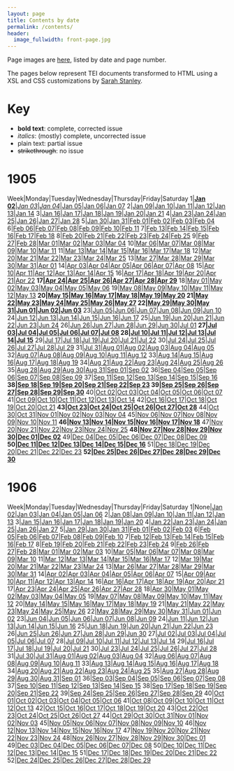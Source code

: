 ```yaml
---
layout: page
title: Contents by date
permalink: /contents/
header:
  image_fullwidth: front-page.jpg
---
```

Page images are [here](https://github.com/dig-eg-gaz/page-images), listed by date and page number.

The pages below represent TEI documents transformed to HTML using a XSL and CSS customizations by [Sarah Stanley](https://github.com/scstanley7).

# Key
- **bold text**: complete, corrected issue
- *italics*: (mostly) complete, uncorrected issue
- plain text: partial issue
- ~~strikethrough~~: no issue

# 1905

Week|Monday|Tuesday|Wednesday|Thursday|Friday|Saturday
1|[**Jan 02**](https://cdn.rawgit.com/dig-eg-gaz/content/master/1905-01-02.xml)|[*Jan 03*](https://cdn.rawgit.com/dig-eg-gaz/content/master/1905-01-03.xml)|[*Jan 04*](https://cdn.rawgit.com/dig-eg-gaz/content/master/1905-01-04.xml)|[Jan 05](https://cdn.rawgit.com/dig-eg-gaz/content/master/1905-01-05.xml)|[Jan 06](https://cdn.rawgit.com/dig-eg-gaz/content/master/1905-01-06.xml)|[Jan 07](https://cdn.rawgit.com/dig-eg-gaz/content/master/1905-01-07.xml)
2|[Jan 09](https://cdn.rawgit.com/dig-eg-gaz/content/master/1905-01-09.xml)|[Jan 10](https://cdn.rawgit.com/dig-eg-gaz/content/master/1905-01-10.xml)|[Jan 11](https://cdn.rawgit.com/dig-eg-gaz/content/master/1905-01-11.xml)|[Jan 12](https://cdn.rawgit.com/dig-eg-gaz/content/master/1905-01-12.xml)|[Jan 13](https://cdn.rawgit.com/dig-eg-gaz/content/master/1905-01-13.xml)|[Jan 14](https://cdn.rawgit.com/dig-eg-gaz/content/master/1905-01-14.xml)
3|[Jan 16](https://cdn.rawgit.com/dig-eg-gaz/content/master/1905-01-16.xml)|[Jan 17](https://cdn.rawgit.com/dig-eg-gaz/content/master/1905-01-17.xml)|[Jan 18](https://cdn.rawgit.com/dig-eg-gaz/content/master/1905-01-18.xml)|[Jan 19](https://cdn.rawgit.com/dig-eg-gaz/content/master/1905-01-19.xml)|[Jan 20](https://cdn.rawgit.com/dig-eg-gaz/content/master/1905-01-20.xml)|[Jan 21](https://cdn.rawgit.com/dig-eg-gaz/content/master/1905-01-21.xml)
4|[Jan 23](https://cdn.rawgit.com/dig-eg-gaz/content/master/1905-01-23.xml)|[Jan 24](https://cdn.rawgit.com/dig-eg-gaz/content/master/1905-01-24.xml)|[Jan 25](https://cdn.rawgit.com/dig-eg-gaz/content/master/1905-01-25.xml)|[Jan 26](https://cdn.rawgit.com/dig-eg-gaz/content/master/1905-01-26.xml)|[Jan 27](https://cdn.rawgit.com/dig-eg-gaz/content/master/1905-01-27.xml)|[Jan 28](https://cdn.rawgit.com/dig-eg-gaz/content/master/1905-01-28.xml)
5|[Jan 30](https://cdn.rawgit.com/dig-eg-gaz/content/master/1905-01-30.xml)|[Jan 31](https://cdn.rawgit.com/dig-eg-gaz/content/master/1905-01-31.xml)|[Feb 01](https://cdn.rawgit.com/dig-eg-gaz/content/master/1905-02-01.xml)|[Feb 02](https://cdn.rawgit.com/dig-eg-gaz/content/master/1905-02-02.xml)|[Feb 03](https://cdn.rawgit.com/dig-eg-gaz/content/master/1905-02-03.xml)|[Feb 04](https://cdn.rawgit.com/dig-eg-gaz/content/master/1905-02-04.xml)
6|[Feb 06](https://cdn.rawgit.com/dig-eg-gaz/content/master/1905-02-06.xml)|[Feb 07](https://cdn.rawgit.com/dig-eg-gaz/content/master/1905-02-07.xml)|[Feb 08](https://cdn.rawgit.com/dig-eg-gaz/content/master/1905-02-08.xml)|[Feb 09](https://cdn.rawgit.com/dig-eg-gaz/content/master/1905-02-09.xml)|[Feb 10](https://cdn.rawgit.com/dig-eg-gaz/content/master/1905-02-10.xml)|[Feb 11](https://cdn.rawgit.com/dig-eg-gaz/content/master/1905-02-11.xml)
7|[Feb 13](https://cdn.rawgit.com/dig-eg-gaz/content/master/1905-02-13.xml)|[Feb 14](https://cdn.rawgit.com/dig-eg-gaz/content/master/1905-02-14.xml)|[Feb 15](https://cdn.rawgit.com/dig-eg-gaz/content/master/1905-02-15.xml)|[Feb 16](https://cdn.rawgit.com/dig-eg-gaz/content/master/1905-02-16.xml)|[Feb 17](https://cdn.rawgit.com/dig-eg-gaz/content/master/1905-02-17.xml)|[Feb 18](https://cdn.rawgit.com/dig-eg-gaz/content/master/1905-02-18.xml)
8|[Feb 20](https://cdn.rawgit.com/dig-eg-gaz/content/master/1905-02-20.xml)|[Feb 21](https://cdn.rawgit.com/dig-eg-gaz/content/master/1905-02-21.xml)|[Feb 22](https://cdn.rawgit.com/dig-eg-gaz/content/master/1905-02-22.xml)|[Feb 23](https://cdn.rawgit.com/dig-eg-gaz/content/master/1905-02-23.xml)|[Feb 24](https://cdn.rawgit.com/dig-eg-gaz/content/master/1905-02-24.xml)|[Feb 25](https://cdn.rawgit.com/dig-eg-gaz/content/master/1905-02-25.xml)
9|[Feb 27](https://cdn.rawgit.com/dig-eg-gaz/content/master/1905-02-27.xml)|[Feb 28](https://cdn.rawgit.com/dig-eg-gaz/content/master/1905-02-28.xml)|[Mar 01](https://cdn.rawgit.com/dig-eg-gaz/content/master/1905-03-01.xml)|[Mar 02](https://cdn.rawgit.com/dig-eg-gaz/content/master/1905-03-02.xml)|[Mar 03](https://cdn.rawgit.com/dig-eg-gaz/content/master/1905-03-03.xml)|[Mar 04](https://cdn.rawgit.com/dig-eg-gaz/content/master/1905-03-04.xml)
10|[Mar 06](https://cdn.rawgit.com/dig-eg-gaz/content/master/1905-03-06.xml)|[Mar 07](https://cdn.rawgit.com/dig-eg-gaz/content/master/1905-03-07.xml)|[Mar 08](https://cdn.rawgit.com/dig-eg-gaz/content/master/1905-03-08.xml)|[Mar 09](https://cdn.rawgit.com/dig-eg-gaz/content/master/1905-03-09.xml)|[Mar 10](https://cdn.rawgit.com/dig-eg-gaz/content/master/1905-03-10.xml)|[Mar 11](https://cdn.rawgit.com/dig-eg-gaz/content/master/1905-03-11.xml)
11|[Mar 13](https://cdn.rawgit.com/dig-eg-gaz/content/master/1905-03-13.xml)|[Mar 14](https://cdn.rawgit.com/dig-eg-gaz/content/master/1905-03-14.xml)|[Mar 15](https://cdn.rawgit.com/dig-eg-gaz/content/master/1905-03-15.xml)|[Mar 16](https://cdn.rawgit.com/dig-eg-gaz/content/master/1905-03-16.xml)|[Mar 17](https://cdn.rawgit.com/dig-eg-gaz/content/master/1905-03-17.xml)|[Mar 18](https://cdn.rawgit.com/dig-eg-gaz/content/master/1905-03-18.xml)
12|[Mar 20](https://cdn.rawgit.com/dig-eg-gaz/content/master/1905-03-20.xml)|[Mar 21](https://cdn.rawgit.com/dig-eg-gaz/content/master/1905-03-21.xml)|[Mar 22](https://cdn.rawgit.com/dig-eg-gaz/content/master/1905-03-22.xml)|[Mar 23](https://cdn.rawgit.com/dig-eg-gaz/content/master/1905-03-23.xml)|[Mar 24](https://cdn.rawgit.com/dig-eg-gaz/content/master/1905-03-24.xml)|[Mar 25](https://cdn.rawgit.com/dig-eg-gaz/content/master/1905-03-25.xml)
13|[Mar 27](https://cdn.rawgit.com/dig-eg-gaz/content/master/1905-03-27.xml)|[Mar 28](https://cdn.rawgit.com/dig-eg-gaz/content/master/1905-03-28.xml)|[Mar 29](https://cdn.rawgit.com/dig-eg-gaz/content/master/1905-03-29.xml)|[Mar 30](https://cdn.rawgit.com/dig-eg-gaz/content/master/1905-03-30.xml)|[Mar 31](https://cdn.rawgit.com/dig-eg-gaz/content/master/1905-03-31.xml)|[Apr 01](https://cdn.rawgit.com/dig-eg-gaz/content/master/1905-04-01.xml)
14|[Apr 03](https://cdn.rawgit.com/dig-eg-gaz/content/master/1905-04-03.xml)|[Apr 04](https://cdn.rawgit.com/dig-eg-gaz/content/master/1905-04-04.xml)|[Apr 05](https://cdn.rawgit.com/dig-eg-gaz/content/master/1905-04-05.xml)|[Apr 06](https://cdn.rawgit.com/dig-eg-gaz/content/master/1905-04-06.xml)|[Apr 07](https://cdn.rawgit.com/dig-eg-gaz/content/master/1905-04-07.xml)|[Apr 08](https://cdn.rawgit.com/dig-eg-gaz/content/master/1905-04-08.xml)
15|[Apr 10](https://cdn.rawgit.com/dig-eg-gaz/content/master/1905-04-10.xml)|[Apr 11](https://cdn.rawgit.com/dig-eg-gaz/content/master/1905-04-11.xml)|[Apr 12](https://cdn.rawgit.com/dig-eg-gaz/content/master/1905-04-12.xml)|[Apr 13](https://cdn.rawgit.com/dig-eg-gaz/content/master/1905-04-13.xml)|[Apr 14](https://cdn.rawgit.com/dig-eg-gaz/content/master/1905-04-14.xml)|[Apr 15](https://cdn.rawgit.com/dig-eg-gaz/content/master/1905-04-15.xml)
16|[Apr 17](https://cdn.rawgit.com/dig-eg-gaz/content/master/1905-04-17.xml)|[Apr 18](https://cdn.rawgit.com/dig-eg-gaz/content/master/1905-04-18.xml)|[Apr 19](https://cdn.rawgit.com/dig-eg-gaz/content/master/1905-04-19.xml)|[Apr 20](https://cdn.rawgit.com/dig-eg-gaz/content/master/1905-04-20.xml)|[Apr 21](https://cdn.rawgit.com/dig-eg-gaz/content/master/1905-04-21.xml)|[Apr 22](https://cdn.rawgit.com/dig-eg-gaz/content/master/1905-04-22.xml)
**17|[Apr 24](https://cdn.rawgit.com/dig-eg-gaz/content/master/1905-04-24.xml)|[Apr 25](https://cdn.rawgit.com/dig-eg-gaz/content/master/1905-04-25.xml)|[Apr 26](https://cdn.rawgit.com/dig-eg-gaz/content/master/1905-04-26.xml)|[Apr 27](https://cdn.rawgit.com/dig-eg-gaz/content/master/1905-04-27.xml)|[Apr 28](https://cdn.rawgit.com/dig-eg-gaz/content/master/1905-04-28.xml)|[Apr 29](https://cdn.rawgit.com/dig-eg-gaz/content/master/1905-04-29.xml)**
18|[May 01](https://cdn.rawgit.com/dig-eg-gaz/content/master/1905-05-01.xml)|[May 02](https://cdn.rawgit.com/dig-eg-gaz/content/master/1905-05-02.xml)|[May 03](https://cdn.rawgit.com/dig-eg-gaz/content/master/1905-05-03.xml)|[May 04](https://cdn.rawgit.com/dig-eg-gaz/content/master/1905-05-04.xml)|[May 05](https://cdn.rawgit.com/dig-eg-gaz/content/master/1905-05-05.xml)|[May 06](https://cdn.rawgit.com/dig-eg-gaz/content/master/1905-05-06.xml)
19|[May 08](https://cdn.rawgit.com/dig-eg-gaz/content/master/1905-05-08.xml)|[May 09](https://cdn.rawgit.com/dig-eg-gaz/content/master/1905-05-09.xml)|[May 10](https://cdn.rawgit.com/dig-eg-gaz/content/master/1905-05-10.xml)|[May 11](https://cdn.rawgit.com/dig-eg-gaz/content/master/1905-05-11.xml)|[May 12](https://cdn.rawgit.com/dig-eg-gaz/content/master/1905-05-12.xml)|[May 13](https://cdn.rawgit.com/dig-eg-gaz/content/master/1905-05-13.xml)
**20|[May 15](https://cdn.rawgit.com/dig-eg-gaz/content/master/1905-05-15.xml)|[May 16](https://cdn.rawgit.com/dig-eg-gaz/content/master/1905-05-16.xml)|[May 17](https://cdn.rawgit.com/dig-eg-gaz/content/master/1905-05-17.xml)|[May 18](https://cdn.rawgit.com/dig-eg-gaz/content/master/1905-05-18.xml)|[May 19](https://cdn.rawgit.com/dig-eg-gaz/content/master/1905-05-19.xml)|[May 20](https://cdn.rawgit.com/dig-eg-gaz/content/master/1905-05-20.xml)
21|[May 22](https://cdn.rawgit.com/dig-eg-gaz/content/master/1905-05-22.xml)|[May 23](https://cdn.rawgit.com/dig-eg-gaz/content/master/1905-05-23.xml)|[May 24](https://cdn.rawgit.com/dig-eg-gaz/content/master/1905-05-24.xml)|[May 25](https://cdn.rawgit.com/dig-eg-gaz/content/master/1905-05-25.xml)|[May 26](https://cdn.rawgit.com/dig-eg-gaz/content/master/1905-05-26.xml)|[May 27](https://cdn.rawgit.com/dig-eg-gaz/content/master/1905-05-27.xml)
22|[May 29](https://cdn.rawgit.com/dig-eg-gaz/content/master/1905-05-29.xml)|[May 30](https://cdn.rawgit.com/dig-eg-gaz/content/master/1905-05-30.xml)|[May 31](https://cdn.rawgit.com/dig-eg-gaz/content/master/1905-05-31.xml)|[Jun 01](https://cdn.rawgit.com/dig-eg-gaz/content/master/1905-06-01.xml)|[Jun 02](https://cdn.rawgit.com/dig-eg-gaz/content/master/1905-06-02.xml)|[Jun 03](https://cdn.rawgit.com/dig-eg-gaz/content/master/1905-06-03.xml)**
23|[Jun 05](https://cdn.rawgit.com/dig-eg-gaz/content/master/1905-06-05.xml)|[Jun 06](https://cdn.rawgit.com/dig-eg-gaz/content/master/1905-06-06.xml)|[Jun 07](https://cdn.rawgit.com/dig-eg-gaz/content/master/1905-06-07.xml)|[Jun 08](https://cdn.rawgit.com/dig-eg-gaz/content/master/1905-06-08.xml)|[Jun 09](https://cdn.rawgit.com/dig-eg-gaz/content/master/1905-06-09.xml)|[Jun 10](https://cdn.rawgit.com/dig-eg-gaz/content/master/1905-06-10.xml)
24|[Jun 12](https://cdn.rawgit.com/dig-eg-gaz/content/master/1905-06-12.xml)|[Jun 13](https://cdn.rawgit.com/dig-eg-gaz/content/master/1905-06-13.xml)|[Jun 14](https://cdn.rawgit.com/dig-eg-gaz/content/master/1905-06-14.xml)|[Jun 15](https://cdn.rawgit.com/dig-eg-gaz/content/master/1905-06-15.xml)|[Jun 16](https://cdn.rawgit.com/dig-eg-gaz/content/master/1905-06-16.xml)|[Jun 17](https://cdn.rawgit.com/dig-eg-gaz/content/master/1905-06-17.xml)
25|[Jun 19](https://cdn.rawgit.com/dig-eg-gaz/content/master/1905-06-19.xml)|[Jun 20](https://cdn.rawgit.com/dig-eg-gaz/content/master/1905-06-20.xml)|[Jun 21](https://cdn.rawgit.com/dig-eg-gaz/content/master/1905-06-21.xml)|[Jun 22](https://cdn.rawgit.com/dig-eg-gaz/content/master/1905-06-22.xml)|[Jun 23](https://cdn.rawgit.com/dig-eg-gaz/content/master/1905-06-23.xml)|[Jun 24](https://cdn.rawgit.com/dig-eg-gaz/content/master/1905-06-24.xml)
26|[Jun 26](https://cdn.rawgit.com/dig-eg-gaz/content/master/1905-06-26.xml)|[Jun 27](https://cdn.rawgit.com/dig-eg-gaz/content/master/1905-06-27.xml)|[Jun 28](https://cdn.rawgit.com/dig-eg-gaz/content/master/1905-06-28.xml)|[Jun 29](https://cdn.rawgit.com/dig-eg-gaz/content/master/1905-06-29.xml)|[Jun 30](https://cdn.rawgit.com/dig-eg-gaz/content/master/1905-06-30.xml)|[Jul 01](https://cdn.rawgit.com/dig-eg-gaz/content/master/1905-07-01.xml)
**27|[Jul 03](https://cdn.rawgit.com/dig-eg-gaz/content/master/1905-07-03.xml)|[Jul 04](https://cdn.rawgit.com/dig-eg-gaz/content/master/1905-07-04.xml)|[Jul 05](https://cdn.rawgit.com/dig-eg-gaz/content/master/1905-07-05.xml)|[Jul 06](https://cdn.rawgit.com/dig-eg-gaz/content/master/1905-07-06.xml)|[Jul 07](https://cdn.rawgit.com/dig-eg-gaz/content/master/1905-07-07.xml)|[Jul 08](https://cdn.rawgit.com/dig-eg-gaz/content/master/1905-07-08.xml)
28|[Jul 10](https://cdn.rawgit.com/dig-eg-gaz/content/master/1905-07-10.xml)|[Jul 11](https://cdn.rawgit.com/dig-eg-gaz/content/master/1905-07-11.xml)|[Jul 12](https://cdn.rawgit.com/dig-eg-gaz/content/master/1905-07-12.xml)|[Jul 13](https://cdn.rawgit.com/dig-eg-gaz/content/master/1905-07-13.xml)|[Jul 14](https://cdn.rawgit.com/dig-eg-gaz/content/master/1905-07-14.xml)|[Jul 15](https://cdn.rawgit.com/dig-eg-gaz/content/master/1905-07-15.xml)**
29|[Jul 17](https://cdn.rawgit.com/dig-eg-gaz/content/master/1905-07-17.xml)|[Jul 18](https://cdn.rawgit.com/dig-eg-gaz/content/master/1905-07-18.xml)|[Jul 19](https://cdn.rawgit.com/dig-eg-gaz/content/master/1905-07-19.xml)|[Jul 20](https://cdn.rawgit.com/dig-eg-gaz/content/master/1905-07-20.xml)|[Jul 21](https://cdn.rawgit.com/dig-eg-gaz/content/master/1905-07-21.xml)|[Jul 22](https://cdn.rawgit.com/dig-eg-gaz/content/master/1905-07-22.xml)
30|[Jul 24](https://cdn.rawgit.com/dig-eg-gaz/content/master/1905-07-24.xml)|[Jul 25](https://cdn.rawgit.com/dig-eg-gaz/content/master/1905-07-25.xml)|[Jul 26](https://cdn.rawgit.com/dig-eg-gaz/content/master/1905-07-26.xml)|[Jul 27](https://cdn.rawgit.com/dig-eg-gaz/content/master/1905-07-27.xml)|[Jul 28](https://cdn.rawgit.com/dig-eg-gaz/content/master/1905-07-28.xml)|[Jul 29](https://cdn.rawgit.com/dig-eg-gaz/content/master/1905-07-29.xml)
31|[Jul 31](https://cdn.rawgit.com/dig-eg-gaz/content/master/1905-07-31.xml)|[Aug 01](https://cdn.rawgit.com/dig-eg-gaz/content/master/1905-08-01.xml)|[Aug 02](https://cdn.rawgit.com/dig-eg-gaz/content/master/1905-08-02.xml)|[Aug 03](https://cdn.rawgit.com/dig-eg-gaz/content/master/1905-08-03.xml)|[Aug 04](https://cdn.rawgit.com/dig-eg-gaz/content/master/1905-08-04.xml)|[Aug 05](https://cdn.rawgit.com/dig-eg-gaz/content/master/1905-08-05.xml)
32|[Aug 07](https://cdn.rawgit.com/dig-eg-gaz/content/master/1905-08-07.xml)|[Aug 08](https://cdn.rawgit.com/dig-eg-gaz/content/master/1905-08-08.xml)|[Aug 09](https://cdn.rawgit.com/dig-eg-gaz/content/master/1905-08-09.xml)|[Aug 10](https://cdn.rawgit.com/dig-eg-gaz/content/master/1905-08-10.xml)|[Aug 11](https://cdn.rawgit.com/dig-eg-gaz/content/master/1905-08-11.xml)|[Aug 12](https://cdn.rawgit.com/dig-eg-gaz/content/master/1905-08-12.xml)
33|[Aug 14](https://cdn.rawgit.com/dig-eg-gaz/content/master/1905-08-14.xml)|[Aug 15](https://cdn.rawgit.com/dig-eg-gaz/content/master/1905-08-15.xml)|[Aug 16](https://cdn.rawgit.com/dig-eg-gaz/content/master/1905-08-16.xml)|[Aug 17](https://cdn.rawgit.com/dig-eg-gaz/content/master/1905-08-17.xml)|[Aug 18](https://cdn.rawgit.com/dig-eg-gaz/content/master/1905-08-18.xml)|[Aug 19](https://cdn.rawgit.com/dig-eg-gaz/content/master/1905-08-19.xml)
34|[Aug 21](https://cdn.rawgit.com/dig-eg-gaz/content/master/1905-08-21.xml)|[Aug 22](https://cdn.rawgit.com/dig-eg-gaz/content/master/1905-08-22.xml)|[Aug 23](https://cdn.rawgit.com/dig-eg-gaz/content/master/1905-08-23.xml)|[Aug 24](https://cdn.rawgit.com/dig-eg-gaz/content/master/1905-08-24.xml)|[Aug 25](https://cdn.rawgit.com/dig-eg-gaz/content/master/1905-08-25.xml)|[Aug 26](https://cdn.rawgit.com/dig-eg-gaz/content/master/1905-08-26.xml)
35|[Aug 28](https://cdn.rawgit.com/dig-eg-gaz/content/master/1905-08-28.xml)|[Aug 29](https://cdn.rawgit.com/dig-eg-gaz/content/master/1905-08-29.xml)|[Aug 30](https://cdn.rawgit.com/dig-eg-gaz/content/master/1905-08-30.xml)|[Aug 31](https://cdn.rawgit.com/dig-eg-gaz/content/master/1905-08-31.xml)|[Sep 01](https://cdn.rawgit.com/dig-eg-gaz/content/master/1905-09-01.xml)|[Sep 02](https://cdn.rawgit.com/dig-eg-gaz/content/master/1905-09-02.xml)
36|[Sep 04](https://cdn.rawgit.com/dig-eg-gaz/content/master/1905-09-04.xml)|[Sep 05](https://cdn.rawgit.com/dig-eg-gaz/content/master/1905-09-05.xml)|[Sep 06](https://cdn.rawgit.com/dig-eg-gaz/content/master/1905-09-06.xml)|[Sep 07](https://cdn.rawgit.com/dig-eg-gaz/content/master/1905-09-07.xml)|[Sep 08](https://cdn.rawgit.com/dig-eg-gaz/content/master/1905-09-08.xml)|[Sep 09](https://cdn.rawgit.com/dig-eg-gaz/content/master/1905-09-09.xml)
37|[Sep 11](https://cdn.rawgit.com/dig-eg-gaz/content/master/1905-09-11.xml)|[Sep 12](https://cdn.rawgit.com/dig-eg-gaz/content/master/1905-09-12.xml)|[Sep 13](https://cdn.rawgit.com/dig-eg-gaz/content/master/1905-09-13.xml)|[Sep 14](https://cdn.rawgit.com/dig-eg-gaz/content/master/1905-09-14.xml)|[Sep 15](https://cdn.rawgit.com/dig-eg-gaz/content/master/1905-09-15.xml)|[Sep 16](https://cdn.rawgit.com/dig-eg-gaz/content/master/1905-09-16.xml)
**38|[Sep 18](https://cdn.rawgit.com/dig-eg-gaz/content/master/1905-09-18.xml)|[Sep 19](https://cdn.rawgit.com/dig-eg-gaz/content/master/1905-09-19.xml)|[Sep 20](https://cdn.rawgit.com/dig-eg-gaz/content/master/1905-09-20.xml)|[Sep 21](https://cdn.rawgit.com/dig-eg-gaz/content/master/1905-09-21.xml)|[Sep 22](https://cdn.rawgit.com/dig-eg-gaz/content/master/1905-09-22.xml)|[Sep 23](https://cdn.rawgit.com/dig-eg-gaz/content/master/1905-09-23.xml)
39|[Sep 25](https://cdn.rawgit.com/dig-eg-gaz/content/master/1905-09-25.xml)|[Sep 26](https://cdn.rawgit.com/dig-eg-gaz/content/master/1905-09-26.xml)|[Sep 27](https://cdn.rawgit.com/dig-eg-gaz/content/master/1905-09-27.xml)|[Sep 28](https://cdn.rawgit.com/dig-eg-gaz/content/master/1905-09-28.xml)|[Sep 29](https://cdn.rawgit.com/dig-eg-gaz/content/master/1905-09-29.xml)|[Sep 30](https://cdn.rawgit.com/dig-eg-gaz/content/master/1905-09-30.xml)**
40|[Oct 02](https://cdn.rawgit.com/dig-eg-gaz/content/master/1905-10-02.xml)|[Oct 03](https://cdn.rawgit.com/dig-eg-gaz/content/master/1905-10-03.xml)|[Oct 04](https://cdn.rawgit.com/dig-eg-gaz/content/master/1905-10-04.xml)|[Oct 05](https://cdn.rawgit.com/dig-eg-gaz/content/master/1905-10-05.xml)|[Oct 06](https://cdn.rawgit.com/dig-eg-gaz/content/master/1905-10-06.xml)|[Oct 07](https://cdn.rawgit.com/dig-eg-gaz/content/master/1905-10-07.xml)
41|[Oct 09](https://cdn.rawgit.com/dig-eg-gaz/content/master/1905-10-09.xml)|[Oct 10](https://cdn.rawgit.com/dig-eg-gaz/content/master/1905-10-10.xml)|[Oct 11](https://cdn.rawgit.com/dig-eg-gaz/content/master/1905-10-11.xml)|[Oct 12](https://cdn.rawgit.com/dig-eg-gaz/content/master/1905-10-12.xml)|[Oct 13](https://cdn.rawgit.com/dig-eg-gaz/content/master/1905-10-13.xml)|[Oct 14](https://cdn.rawgit.com/dig-eg-gaz/content/master/1905-10-14.xml)
42|[Oct 16](https://cdn.rawgit.com/dig-eg-gaz/content/master/1905-10-16.xml)|[Oct 17](https://cdn.rawgit.com/dig-eg-gaz/content/master/1905-10-17.xml)|[Oct 18](https://cdn.rawgit.com/dig-eg-gaz/content/master/1905-10-18.xml)|[Oct 19](https://cdn.rawgit.com/dig-eg-gaz/content/master/1905-10-19.xml)|[Oct 20](https://cdn.rawgit.com/dig-eg-gaz/content/master/1905-10-20.xml)|[Oct 21](https://cdn.rawgit.com/dig-eg-gaz/content/master/1905-10-21.xml)
**43|[Oct 23](https://cdn.rawgit.com/dig-eg-gaz/content/master/1905-10-23.xml)|[Oct 24](https://cdn.rawgit.com/dig-eg-gaz/content/master/1905-10-24.xml)|[Oct 25](https://cdn.rawgit.com/dig-eg-gaz/content/master/1905-10-25.xml)|[Oct 26](https://cdn.rawgit.com/dig-eg-gaz/content/master/1905-10-26.xml)|[Oct 27](https://cdn.rawgit.com/dig-eg-gaz/content/master/1905-10-27.xml)|[Oct 28](https://cdn.rawgit.com/dig-eg-gaz/content/master/1905-10-28.xml)**
44|[Oct 30](https://cdn.rawgit.com/dig-eg-gaz/content/master/1905-10-30.xml)|[Oct 31](https://cdn.rawgit.com/dig-eg-gaz/content/master/1905-10-31.xml)|[Nov 01](https://cdn.rawgit.com/dig-eg-gaz/content/master/1905-11-01.xml)|[Nov 02](https://cdn.rawgit.com/dig-eg-gaz/content/master/1905-11-02.xml)|[Nov 03](https://cdn.rawgit.com/dig-eg-gaz/content/master/1905-11-03.xml)|[Nov 04](https://cdn.rawgit.com/dig-eg-gaz/content/master/1905-11-04.xml)
45|[Nov 06](https://cdn.rawgit.com/dig-eg-gaz/content/master/1905-11-06.xml)|[Nov 07](https://cdn.rawgit.com/dig-eg-gaz/content/master/1905-11-07.xml)|[Nov 08](https://cdn.rawgit.com/dig-eg-gaz/content/master/1905-11-08.xml)|[Nov 09](https://cdn.rawgit.com/dig-eg-gaz/content/master/1905-11-09.xml)|[Nov 10](https://cdn.rawgit.com/dig-eg-gaz/content/master/1905-11-10.xml)|[Nov 11](https://cdn.rawgit.com/dig-eg-gaz/content/master/1905-11-11.xml)
**46|[Nov 13](https://cdn.rawgit.com/dig-eg-gaz/content/master/1905-11-13.xml)|[Nov 14](https://cdn.rawgit.com/dig-eg-gaz/content/master/1905-11-14.xml)|[Nov 15](https://cdn.rawgit.com/dig-eg-gaz/content/master/1905-11-15.xml)|[Nov 16](https://cdn.rawgit.com/dig-eg-gaz/content/master/1905-11-16.xml)|[Nov 17](https://cdn.rawgit.com/dig-eg-gaz/content/master/1905-11-17.xml)|[Nov 18](https://cdn.rawgit.com/dig-eg-gaz/content/master/1905-11-18.xml)**
47|[Nov 20](https://cdn.rawgit.com/dig-eg-gaz/content/master/1905-11-20.xml)|[Nov 21](https://cdn.rawgit.com/dig-eg-gaz/content/master/1905-11-21.xml)|[Nov 22](https://cdn.rawgit.com/dig-eg-gaz/content/master/1905-11-22.xml)|[Nov 23](https://cdn.rawgit.com/dig-eg-gaz/content/master/1905-11-23.xml)|[Nov 24](https://cdn.rawgit.com/dig-eg-gaz/content/master/1905-11-24.xml)|[Nov 25](https://cdn.rawgit.com/dig-eg-gaz/content/master/1905-11-25.xml)
**48|[Nov 27](https://cdn.rawgit.com/dig-eg-gaz/content/master/1905-11-27.xml)|[Nov 28](https://cdn.rawgit.com/dig-eg-gaz/content/master/1905-11-28.xml)|[Nov 29](https://cdn.rawgit.com/dig-eg-gaz/content/master/1905-11-29.xml)|[Nov 30](https://cdn.rawgit.com/dig-eg-gaz/content/master/1905-11-30.xml)|[Dec 01](https://cdn.rawgit.com/dig-eg-gaz/content/master/1905-12-01.xml)|[Dec 02](https://cdn.rawgit.com/dig-eg-gaz/content/master/1905-12-02.xml)**
49|[Dec 04](https://cdn.rawgit.com/dig-eg-gaz/content/master/1905-12-04.xml)|[Dec 05](https://cdn.rawgit.com/dig-eg-gaz/content/master/1905-12-05.xml)|[Dec 06](https://cdn.rawgit.com/dig-eg-gaz/content/master/1905-12-06.xml)|[Dec 07](https://cdn.rawgit.com/dig-eg-gaz/content/master/1905-12-07.xml)|[Dec 08](https://cdn.rawgit.com/dig-eg-gaz/content/master/1905-12-08.xml)|[Dec 09](https://cdn.rawgit.com/dig-eg-gaz/content/master/1905-12-09.xml)
**50|[Dec 11](https://cdn.rawgit.com/dig-eg-gaz/content/master/1905-12-11.xml)|[Dec 12](https://cdn.rawgit.com/dig-eg-gaz/content/master/1905-12-12.xml)|[Dec 13](https://cdn.rawgit.com/dig-eg-gaz/content/master/1905-12-13.xml)|[Dec 14](https://cdn.rawgit.com/dig-eg-gaz/content/master/1905-12-14.xml)|[Dec 15](https://cdn.rawgit.com/dig-eg-gaz/content/master/1905-12-15.xml)|[Dec 16](https://cdn.rawgit.com/dig-eg-gaz/content/master/1905-12-16.xml)**
51|[Dec 18](https://cdn.rawgit.com/dig-eg-gaz/content/master/1905-12-18.xml)|[Dec 19](https://cdn.rawgit.com/dig-eg-gaz/content/master/1905-12-19.xml)|[Dec 20](https://cdn.rawgit.com/dig-eg-gaz/content/master/1905-12-20.xml)|[Dec 21](https://cdn.rawgit.com/dig-eg-gaz/content/master/1905-12-21.xml)|[Dec 22](https://cdn.rawgit.com/dig-eg-gaz/content/master/1905-12-22.xml)|[Dec 23](https://cdn.rawgit.com/dig-eg-gaz/content/master/1905-12-23.xml)
**52|[Dec 25](https://cdn.rawgit.com/dig-eg-gaz/content/master/1905-12-25.xml)|[Dec 26](https://cdn.rawgit.com/dig-eg-gaz/content/master/1905-12-26.xml)|[Dec 27](https://cdn.rawgit.com/dig-eg-gaz/content/master/1905-12-27.xml)|[Dec 28](https://cdn.rawgit.com/dig-eg-gaz/content/master/1905-12-28.xml)|[Dec 29](https://cdn.rawgit.com/dig-eg-gaz/content/master/1905-12-29.xml)|[Dec 30](https://cdn.rawgit.com/dig-eg-gaz/content/master/1905-12-30.xml)**

# 1906

Week|Monday|Tuesday|Wednesday|Thursday|Friday|Saturday
1|None|[Jan 02](https://cdn.rawgit.com/dig-eg-gaz/content/master/1906-01-02.xml)|[Jan 03](https://cdn.rawgit.com/dig-eg-gaz/content/master/1906-01-03.xml)|[Jan 04](https://cdn.rawgit.com/dig-eg-gaz/content/master/1906-01-04.xml)|[Jan 05](https://cdn.rawgit.com/dig-eg-gaz/content/master/1906-01-05.xml)|[Jan 06](https://cdn.rawgit.com/dig-eg-gaz/content/master/1906-01-06.xml)
2|[Jan 08](https://cdn.rawgit.com/dig-eg-gaz/content/master/1906-01-08.xml)|[Jan 09](https://cdn.rawgit.com/dig-eg-gaz/content/master/1906-01-09.xml)|[Jan 10](https://cdn.rawgit.com/dig-eg-gaz/content/master/1906-01-10.xml)|[Jan 11](https://cdn.rawgit.com/dig-eg-gaz/content/master/1906-01-11.xml)|[Jan 12](https://cdn.rawgit.com/dig-eg-gaz/content/master/1906-01-12.xml)|[Jan 13](https://cdn.rawgit.com/dig-eg-gaz/content/master/1906-01-13.xml)
3|[Jan 15](https://cdn.rawgit.com/dig-eg-gaz/content/master/1906-01-15.xml)|[Jan 16](https://cdn.rawgit.com/dig-eg-gaz/content/master/1906-01-16.xml)|[Jan 17](https://cdn.rawgit.com/dig-eg-gaz/content/master/1906-01-17.xml)|[Jan 18](https://cdn.rawgit.com/dig-eg-gaz/content/master/1906-01-18.xml)|[Jan 19](https://cdn.rawgit.com/dig-eg-gaz/content/master/1906-01-19.xml)|[Jan 20](https://cdn.rawgit.com/dig-eg-gaz/content/master/1906-01-20.xml)
4|[Jan 22](https://cdn.rawgit.com/dig-eg-gaz/content/master/1906-01-22.xml)|[Jan 23](https://cdn.rawgit.com/dig-eg-gaz/content/master/1906-01-23.xml)|[Jan 24](https://cdn.rawgit.com/dig-eg-gaz/content/master/1906-01-24.xml)|[Jan 25](https://cdn.rawgit.com/dig-eg-gaz/content/master/1906-01-25.xml)|[Jan 26](https://cdn.rawgit.com/dig-eg-gaz/content/master/1906-01-26.xml)|[Jan 27](https://cdn.rawgit.com/dig-eg-gaz/content/master/1906-01-27.xml)
5|[Jan 29](https://cdn.rawgit.com/dig-eg-gaz/content/master/1906-01-29.xml)|[Jan 30](https://cdn.rawgit.com/dig-eg-gaz/content/master/1906-01-30.xml)|[Jan 31](https://cdn.rawgit.com/dig-eg-gaz/content/master/1906-01-31.xml)|[Feb 01](https://cdn.rawgit.com/dig-eg-gaz/content/master/1906-02-01.xml)|[Feb 02](https://cdn.rawgit.com/dig-eg-gaz/content/master/1906-02-02.xml)|[Feb 03](https://cdn.rawgit.com/dig-eg-gaz/content/master/1906-02-03.xml)
6|[Feb 05](https://cdn.rawgit.com/dig-eg-gaz/content/master/1906-02-05.xml)|[Feb 06](https://cdn.rawgit.com/dig-eg-gaz/content/master/1906-02-06.xml)|[Feb 07](https://cdn.rawgit.com/dig-eg-gaz/content/master/1906-02-07.xml)|[Feb 08](https://cdn.rawgit.com/dig-eg-gaz/content/master/1906-02-08.xml)|[Feb 09](https://cdn.rawgit.com/dig-eg-gaz/content/master/1906-02-09.xml)|[Feb 10](https://cdn.rawgit.com/dig-eg-gaz/content/master/1906-02-10.xml)
7|[Feb 12](https://cdn.rawgit.com/dig-eg-gaz/content/master/1906-02-12.xml)|[Feb 13](https://cdn.rawgit.com/dig-eg-gaz/content/master/1906-02-13.xml)|[Feb 14](https://cdn.rawgit.com/dig-eg-gaz/content/master/1906-02-14.xml)|[Feb 15](https://cdn.rawgit.com/dig-eg-gaz/content/master/1906-02-15.xml)|[Feb 16](https://cdn.rawgit.com/dig-eg-gaz/content/master/1906-02-16.xml)|[Feb 17](https://cdn.rawgit.com/dig-eg-gaz/content/master/1906-02-17.xml)
8|[Feb 19](https://cdn.rawgit.com/dig-eg-gaz/content/master/1906-02-19.xml)|[Feb 20](https://cdn.rawgit.com/dig-eg-gaz/content/master/1906-02-20.xml)|[Feb 21](https://cdn.rawgit.com/dig-eg-gaz/content/master/1906-02-21.xml)|[Feb 22](https://cdn.rawgit.com/dig-eg-gaz/content/master/1906-02-22.xml)|[Feb 23](https://cdn.rawgit.com/dig-eg-gaz/content/master/1906-02-23.xml)|[Feb 24](https://cdn.rawgit.com/dig-eg-gaz/content/master/1906-02-24.xml)
9|[Feb 26](https://cdn.rawgit.com/dig-eg-gaz/content/master/1906-02-26.xml)|[Feb 27](https://cdn.rawgit.com/dig-eg-gaz/content/master/1906-02-27.xml)|[Feb 28](https://cdn.rawgit.com/dig-eg-gaz/content/master/1906-02-28.xml)|[Mar 01](https://cdn.rawgit.com/dig-eg-gaz/content/master/1906-03-01.xml)|[Mar 02](https://cdn.rawgit.com/dig-eg-gaz/content/master/1906-03-02.xml)|[Mar 03](https://cdn.rawgit.com/dig-eg-gaz/content/master/1906-03-03.xml)
10|[Mar 05](https://cdn.rawgit.com/dig-eg-gaz/content/master/1906-03-05.xml)|[Mar 06](https://cdn.rawgit.com/dig-eg-gaz/content/master/1906-03-06.xml)|[Mar 07](https://cdn.rawgit.com/dig-eg-gaz/content/master/1906-03-07.xml)|[Mar 08](https://cdn.rawgit.com/dig-eg-gaz/content/master/1906-03-08.xml)|[Mar 09](https://cdn.rawgit.com/dig-eg-gaz/content/master/1906-03-09.xml)|[Mar 10](https://cdn.rawgit.com/dig-eg-gaz/content/master/1906-03-10.xml)
11|[Mar 12](https://cdn.rawgit.com/dig-eg-gaz/content/master/1906-03-12.xml)|[Mar 13](https://cdn.rawgit.com/dig-eg-gaz/content/master/1906-03-13.xml)|[Mar 14](https://cdn.rawgit.com/dig-eg-gaz/content/master/1906-03-14.xml)|[Mar 15](https://cdn.rawgit.com/dig-eg-gaz/content/master/1906-03-15.xml)|[Mar 16](https://cdn.rawgit.com/dig-eg-gaz/content/master/1906-03-16.xml)|[Mar 17](https://cdn.rawgit.com/dig-eg-gaz/content/master/1906-03-17.xml)
12|[Mar 19](https://cdn.rawgit.com/dig-eg-gaz/content/master/1906-03-19.xml)|[Mar 20](https://cdn.rawgit.com/dig-eg-gaz/content/master/1906-03-20.xml)|[Mar 21](https://cdn.rawgit.com/dig-eg-gaz/content/master/1906-03-21.xml)|[Mar 22](https://cdn.rawgit.com/dig-eg-gaz/content/master/1906-03-22.xml)|[Mar 23](https://cdn.rawgit.com/dig-eg-gaz/content/master/1906-03-23.xml)|[Mar 24](https://cdn.rawgit.com/dig-eg-gaz/content/master/1906-03-24.xml)
13|[Mar 26](https://cdn.rawgit.com/dig-eg-gaz/content/master/1906-03-26.xml)|[Mar 27](https://cdn.rawgit.com/dig-eg-gaz/content/master/1906-03-27.xml)|[Mar 28](https://cdn.rawgit.com/dig-eg-gaz/content/master/1906-03-28.xml)|[Mar 29](https://cdn.rawgit.com/dig-eg-gaz/content/master/1906-03-29.xml)|[Mar 30](https://cdn.rawgit.com/dig-eg-gaz/content/master/1906-03-30.xml)|[Mar 31](https://cdn.rawgit.com/dig-eg-gaz/content/master/1906-03-31.xml)
14|[Apr 02](https://cdn.rawgit.com/dig-eg-gaz/content/master/1906-04-02.xml)|[Apr 03](https://cdn.rawgit.com/dig-eg-gaz/content/master/1906-04-03.xml)|[Apr 04](https://cdn.rawgit.com/dig-eg-gaz/content/master/1906-04-04.xml)|[Apr 05](https://cdn.rawgit.com/dig-eg-gaz/content/master/1906-04-05.xml)|[Apr 06](https://cdn.rawgit.com/dig-eg-gaz/content/master/1906-04-06.xml)|[Apr 07](https://cdn.rawgit.com/dig-eg-gaz/content/master/1906-04-07.xml)
15|[Apr 09](https://cdn.rawgit.com/dig-eg-gaz/content/master/1906-04-09.xml)|[Apr 10](https://cdn.rawgit.com/dig-eg-gaz/content/master/1906-04-10.xml)|[Apr 11](https://cdn.rawgit.com/dig-eg-gaz/content/master/1906-04-11.xml)|[Apr 12](https://cdn.rawgit.com/dig-eg-gaz/content/master/1906-04-12.xml)|[Apr 13](https://cdn.rawgit.com/dig-eg-gaz/content/master/1906-04-13.xml)|[Apr 14](https://cdn.rawgit.com/dig-eg-gaz/content/master/1906-04-14.xml)
16|[Apr 16](https://cdn.rawgit.com/dig-eg-gaz/content/master/1906-04-16.xml)|[Apr 17](https://cdn.rawgit.com/dig-eg-gaz/content/master/1906-04-17.xml)|[Apr 18](https://cdn.rawgit.com/dig-eg-gaz/content/master/1906-04-18.xml)|[Apr 19](https://cdn.rawgit.com/dig-eg-gaz/content/master/1906-04-19.xml)|[Apr 20](https://cdn.rawgit.com/dig-eg-gaz/content/master/1906-04-20.xml)|[Apr 21](https://cdn.rawgit.com/dig-eg-gaz/content/master/1906-04-21.xml)
17|[Apr 23](https://cdn.rawgit.com/dig-eg-gaz/content/master/1906-04-23.xml)|[Apr 24](https://cdn.rawgit.com/dig-eg-gaz/content/master/1906-04-24.xml)|[Apr 25](https://cdn.rawgit.com/dig-eg-gaz/content/master/1906-04-25.xml)|[Apr 26](https://cdn.rawgit.com/dig-eg-gaz/content/master/1906-04-26.xml)|[Apr 27](https://cdn.rawgit.com/dig-eg-gaz/content/master/1906-04-27.xml)|[Apr 28](https://cdn.rawgit.com/dig-eg-gaz/content/master/1906-04-28.xml)
18|[Apr 30](https://cdn.rawgit.com/dig-eg-gaz/content/master/1906-04-30.xml)|[May 01](https://cdn.rawgit.com/dig-eg-gaz/content/master/1906-05-01.xml)|[May 02](https://cdn.rawgit.com/dig-eg-gaz/content/master/1906-05-02.xml)|[May 03](https://cdn.rawgit.com/dig-eg-gaz/content/master/1906-05-03.xml)|[May 04](https://cdn.rawgit.com/dig-eg-gaz/content/master/1906-05-04.xml)|[May 05](https://cdn.rawgit.com/dig-eg-gaz/content/master/1906-05-05.xml)
19|[May 07](https://cdn.rawgit.com/dig-eg-gaz/content/master/1906-05-07.xml)|[May 08](https://cdn.rawgit.com/dig-eg-gaz/content/master/1906-05-08.xml)|[May 09](https://cdn.rawgit.com/dig-eg-gaz/content/master/1906-05-09.xml)|[May 10](https://cdn.rawgit.com/dig-eg-gaz/content/master/1906-05-10.xml)|[May 11](https://cdn.rawgit.com/dig-eg-gaz/content/master/1906-05-11.xml)|[May 12](https://cdn.rawgit.com/dig-eg-gaz/content/master/1906-05-12.xml)
20|[May 14](https://cdn.rawgit.com/dig-eg-gaz/content/master/1906-05-14.xml)|[May 15](https://cdn.rawgit.com/dig-eg-gaz/content/master/1906-05-15.xml)|[May 16](https://cdn.rawgit.com/dig-eg-gaz/content/master/1906-05-16.xml)|[May 17](https://cdn.rawgit.com/dig-eg-gaz/content/master/1906-05-17.xml)|[May 18](https://cdn.rawgit.com/dig-eg-gaz/content/master/1906-05-18.xml)|[May 19](https://cdn.rawgit.com/dig-eg-gaz/content/master/1906-05-19.xml)
21|[May 21](https://cdn.rawgit.com/dig-eg-gaz/content/master/1906-05-21.xml)|[May 22](https://cdn.rawgit.com/dig-eg-gaz/content/master/1906-05-22.xml)|[May 23](https://cdn.rawgit.com/dig-eg-gaz/content/master/1906-05-23.xml)|[May 24](https://cdn.rawgit.com/dig-eg-gaz/content/master/1906-05-24.xml)|[May 25](https://cdn.rawgit.com/dig-eg-gaz/content/master/1906-05-25.xml)|[May 26](https://cdn.rawgit.com/dig-eg-gaz/content/master/1906-05-26.xml)
22|[May 28](https://cdn.rawgit.com/dig-eg-gaz/content/master/1906-05-28.xml)|[May 29](https://cdn.rawgit.com/dig-eg-gaz/content/master/1906-05-29.xml)|[May 30](https://cdn.rawgit.com/dig-eg-gaz/content/master/1906-05-30.xml)|[May 31](https://cdn.rawgit.com/dig-eg-gaz/content/master/1906-05-31.xml)|[Jun 01](https://cdn.rawgit.com/dig-eg-gaz/content/master/1906-06-01.xml)|[Jun 02](https://cdn.rawgit.com/dig-eg-gaz/content/master/1906-06-02.xml)
23|[Jun 04](https://cdn.rawgit.com/dig-eg-gaz/content/master/1906-06-04.xml)|[Jun 05](https://cdn.rawgit.com/dig-eg-gaz/content/master/1906-06-05.xml)|[Jun 06](https://cdn.rawgit.com/dig-eg-gaz/content/master/1906-06-06.xml)|[Jun 07](https://cdn.rawgit.com/dig-eg-gaz/content/master/1906-06-07.xml)|[Jun 08](https://cdn.rawgit.com/dig-eg-gaz/content/master/1906-06-08.xml)|[Jun 09](https://cdn.rawgit.com/dig-eg-gaz/content/master/1906-06-09.xml)
24|[Jun 11](https://cdn.rawgit.com/dig-eg-gaz/content/master/1906-06-11.xml)|[Jun 12](https://cdn.rawgit.com/dig-eg-gaz/content/master/1906-06-12.xml)|[Jun 13](https://cdn.rawgit.com/dig-eg-gaz/content/master/1906-06-13.xml)|[Jun 14](https://cdn.rawgit.com/dig-eg-gaz/content/master/1906-06-14.xml)|[Jun 15](https://cdn.rawgit.com/dig-eg-gaz/content/master/1906-06-15.xml)|[Jun 16](https://cdn.rawgit.com/dig-eg-gaz/content/master/1906-06-16.xml)
25|[Jun 18](https://cdn.rawgit.com/dig-eg-gaz/content/master/1906-06-18.xml)|[Jun 19](https://cdn.rawgit.com/dig-eg-gaz/content/master/1906-06-19.xml)|[Jun 20](https://cdn.rawgit.com/dig-eg-gaz/content/master/1906-06-20.xml)|[Jun 21](https://cdn.rawgit.com/dig-eg-gaz/content/master/1906-06-21.xml)|[Jun 22](https://cdn.rawgit.com/dig-eg-gaz/content/master/1906-06-22.xml)|[Jun 23](https://cdn.rawgit.com/dig-eg-gaz/content/master/1906-06-23.xml)
26|[Jun 25](https://cdn.rawgit.com/dig-eg-gaz/content/master/1906-06-25.xml)|[Jun 26](https://cdn.rawgit.com/dig-eg-gaz/content/master/1906-06-26.xml)|[Jun 27](https://cdn.rawgit.com/dig-eg-gaz/content/master/1906-06-27.xml)|[Jun 28](https://cdn.rawgit.com/dig-eg-gaz/content/master/1906-06-28.xml)|[Jun 29](https://cdn.rawgit.com/dig-eg-gaz/content/master/1906-06-29.xml)|[Jun 30](https://cdn.rawgit.com/dig-eg-gaz/content/master/1906-06-30.xml)
27|[Jul 02](https://cdn.rawgit.com/dig-eg-gaz/content/master/1906-07-02.xml)|[Jul 03](https://cdn.rawgit.com/dig-eg-gaz/content/master/1906-07-03.xml)|[Jul 04](https://cdn.rawgit.com/dig-eg-gaz/content/master/1906-07-04.xml)|[Jul 05](https://cdn.rawgit.com/dig-eg-gaz/content/master/1906-07-05.xml)|[Jul 06](https://cdn.rawgit.com/dig-eg-gaz/content/master/1906-07-06.xml)|[Jul 07](https://cdn.rawgit.com/dig-eg-gaz/content/master/1906-07-07.xml)
28|[Jul 09](https://cdn.rawgit.com/dig-eg-gaz/content/master/1906-07-09.xml)|[Jul 10](https://cdn.rawgit.com/dig-eg-gaz/content/master/1906-07-10.xml)|[Jul 11](https://cdn.rawgit.com/dig-eg-gaz/content/master/1906-07-11.xml)|[Jul 12](https://cdn.rawgit.com/dig-eg-gaz/content/master/1906-07-12.xml)|[Jul 13](https://cdn.rawgit.com/dig-eg-gaz/content/master/1906-07-13.xml)|[Jul 14](https://cdn.rawgit.com/dig-eg-gaz/content/master/1906-07-14.xml)
29|[Jul 16](https://cdn.rawgit.com/dig-eg-gaz/content/master/1906-07-16.xml)|[Jul 17](https://cdn.rawgit.com/dig-eg-gaz/content/master/1906-07-17.xml)|[Jul 18](https://cdn.rawgit.com/dig-eg-gaz/content/master/1906-07-18.xml)|[Jul 19](https://cdn.rawgit.com/dig-eg-gaz/content/master/1906-07-19.xml)|[Jul 20](https://cdn.rawgit.com/dig-eg-gaz/content/master/1906-07-20.xml)|[Jul 21](https://cdn.rawgit.com/dig-eg-gaz/content/master/1906-07-21.xml)
30|[Jul 23](https://cdn.rawgit.com/dig-eg-gaz/content/master/1906-07-23.xml)|[Jul 24](https://cdn.rawgit.com/dig-eg-gaz/content/master/1906-07-24.xml)|[Jul 25](https://cdn.rawgit.com/dig-eg-gaz/content/master/1906-07-25.xml)|[Jul 26](https://cdn.rawgit.com/dig-eg-gaz/content/master/1906-07-26.xml)|[Jul 27](https://cdn.rawgit.com/dig-eg-gaz/content/master/1906-07-27.xml)|[Jul 28](https://cdn.rawgit.com/dig-eg-gaz/content/master/1906-07-28.xml)
31|[Jul 30](https://cdn.rawgit.com/dig-eg-gaz/content/master/1906-07-30.xml)|[Jul 31](https://cdn.rawgit.com/dig-eg-gaz/content/master/1906-07-31.xml)|[Aug 01](https://cdn.rawgit.com/dig-eg-gaz/content/master/1906-08-01.xml)|[Aug 02](https://cdn.rawgit.com/dig-eg-gaz/content/master/1906-08-02.xml)|[Aug 03](https://cdn.rawgit.com/dig-eg-gaz/content/master/1906-08-03.xml)|[Aug 04](https://cdn.rawgit.com/dig-eg-gaz/content/master/1906-08-04.xml)
32|[Aug 06](https://cdn.rawgit.com/dig-eg-gaz/content/master/1906-08-06.xml)|[Aug 07](https://cdn.rawgit.com/dig-eg-gaz/content/master/1906-08-07.xml)|[Aug 08](https://cdn.rawgit.com/dig-eg-gaz/content/master/1906-08-08.xml)|[Aug 09](https://cdn.rawgit.com/dig-eg-gaz/content/master/1906-08-09.xml)|[Aug 10](https://cdn.rawgit.com/dig-eg-gaz/content/master/1906-08-10.xml)|[Aug 11](https://cdn.rawgit.com/dig-eg-gaz/content/master/1906-08-11.xml)
33|[Aug 13](https://cdn.rawgit.com/dig-eg-gaz/content/master/1906-08-13.xml)|[Aug 14](https://cdn.rawgit.com/dig-eg-gaz/content/master/1906-08-14.xml)|[Aug 15](https://cdn.rawgit.com/dig-eg-gaz/content/master/1906-08-15.xml)|[Aug 16](https://cdn.rawgit.com/dig-eg-gaz/content/master/1906-08-16.xml)|[Aug 17](https://cdn.rawgit.com/dig-eg-gaz/content/master/1906-08-17.xml)|[Aug 18](https://cdn.rawgit.com/dig-eg-gaz/content/master/1906-08-18.xml)
34|[Aug 20](https://cdn.rawgit.com/dig-eg-gaz/content/master/1906-08-20.xml)|[Aug 21](https://cdn.rawgit.com/dig-eg-gaz/content/master/1906-08-21.xml)|[Aug 22](https://cdn.rawgit.com/dig-eg-gaz/content/master/1906-08-22.xml)|[Aug 23](https://cdn.rawgit.com/dig-eg-gaz/content/master/1906-08-23.xml)|[Aug 24](https://cdn.rawgit.com/dig-eg-gaz/content/master/1906-08-24.xml)|[Aug 25](https://cdn.rawgit.com/dig-eg-gaz/content/master/1906-08-25.xml)
35|[Aug 27](https://cdn.rawgit.com/dig-eg-gaz/content/master/1906-08-27.xml)|[Aug 28](https://cdn.rawgit.com/dig-eg-gaz/content/master/1906-08-28.xml)|[Aug 29](https://cdn.rawgit.com/dig-eg-gaz/content/master/1906-08-29.xml)|[Aug 30](https://cdn.rawgit.com/dig-eg-gaz/content/master/1906-08-30.xml)|[Aug 31](https://cdn.rawgit.com/dig-eg-gaz/content/master/1906-08-31.xml)|[Sep 01](https://cdn.rawgit.com/dig-eg-gaz/content/master/1906-09-01.xml)
36|[Sep 03](https://cdn.rawgit.com/dig-eg-gaz/content/master/1906-09-03.xml)|[Sep 04](https://cdn.rawgit.com/dig-eg-gaz/content/master/1906-09-04.xml)|[Sep 05](https://cdn.rawgit.com/dig-eg-gaz/content/master/1906-09-05.xml)|[Sep 06](https://cdn.rawgit.com/dig-eg-gaz/content/master/1906-09-06.xml)|[Sep 07](https://cdn.rawgit.com/dig-eg-gaz/content/master/1906-09-07.xml)|[Sep 08](https://cdn.rawgit.com/dig-eg-gaz/content/master/1906-09-08.xml)
37|[Sep 10](https://cdn.rawgit.com/dig-eg-gaz/content/master/1906-09-10.xml)|[Sep 11](https://cdn.rawgit.com/dig-eg-gaz/content/master/1906-09-11.xml)|[Sep 12](https://cdn.rawgit.com/dig-eg-gaz/content/master/1906-09-12.xml)|[Sep 13](https://cdn.rawgit.com/dig-eg-gaz/content/master/1906-09-13.xml)|[Sep 14](https://cdn.rawgit.com/dig-eg-gaz/content/master/1906-09-14.xml)|[Sep 15](https://cdn.rawgit.com/dig-eg-gaz/content/master/1906-09-15.xml)
38|[Sep 17](https://cdn.rawgit.com/dig-eg-gaz/content/master/1906-09-17.xml)|[Sep 18](https://cdn.rawgit.com/dig-eg-gaz/content/master/1906-09-18.xml)|[Sep 19](https://cdn.rawgit.com/dig-eg-gaz/content/master/1906-09-19.xml)|[Sep 20](https://cdn.rawgit.com/dig-eg-gaz/content/master/1906-09-20.xml)|[Sep 21](https://cdn.rawgit.com/dig-eg-gaz/content/master/1906-09-21.xml)|[Sep 22](https://cdn.rawgit.com/dig-eg-gaz/content/master/1906-09-22.xml)
39|[Sep 24](https://cdn.rawgit.com/dig-eg-gaz/content/master/1906-09-24.xml)|[Sep 25](https://cdn.rawgit.com/dig-eg-gaz/content/master/1906-09-25.xml)|[Sep 26](https://cdn.rawgit.com/dig-eg-gaz/content/master/1906-09-26.xml)|[Sep 27](https://cdn.rawgit.com/dig-eg-gaz/content/master/1906-09-27.xml)|[Sep 28](https://cdn.rawgit.com/dig-eg-gaz/content/master/1906-09-28.xml)|[Sep 29](https://cdn.rawgit.com/dig-eg-gaz/content/master/1906-09-29.xml)
40|[Oct 01](https://cdn.rawgit.com/dig-eg-gaz/content/master/1906-10-01.xml)|[Oct 02](https://cdn.rawgit.com/dig-eg-gaz/content/master/1906-10-02.xml)|[Oct 03](https://cdn.rawgit.com/dig-eg-gaz/content/master/1906-10-03.xml)|[Oct 04](https://cdn.rawgit.com/dig-eg-gaz/content/master/1906-10-04.xml)|[Oct 05](https://cdn.rawgit.com/dig-eg-gaz/content/master/1906-10-05.xml)|[Oct 06](https://cdn.rawgit.com/dig-eg-gaz/content/master/1906-10-06.xml)
41|[Oct 08](https://cdn.rawgit.com/dig-eg-gaz/content/master/1906-10-08.xml)|[Oct 09](https://cdn.rawgit.com/dig-eg-gaz/content/master/1906-10-09.xml)|[Oct 10](https://cdn.rawgit.com/dig-eg-gaz/content/master/1906-10-10.xml)|[Oct 11](https://cdn.rawgit.com/dig-eg-gaz/content/master/1906-10-11.xml)|[Oct 12](https://cdn.rawgit.com/dig-eg-gaz/content/master/1906-10-12.xml)|[Oct 13](https://cdn.rawgit.com/dig-eg-gaz/content/master/1906-10-13.xml)
42|[Oct 15](https://cdn.rawgit.com/dig-eg-gaz/content/master/1906-10-15.xml)|[Oct 16](https://cdn.rawgit.com/dig-eg-gaz/content/master/1906-10-16.xml)|[Oct 17](https://cdn.rawgit.com/dig-eg-gaz/content/master/1906-10-17.xml)|[Oct 18](https://cdn.rawgit.com/dig-eg-gaz/content/master/1906-10-18.xml)|[Oct 19](https://cdn.rawgit.com/dig-eg-gaz/content/master/1906-10-19.xml)|[Oct 20](https://cdn.rawgit.com/dig-eg-gaz/content/master/1906-10-20.xml)
43|[Oct 22](https://cdn.rawgit.com/dig-eg-gaz/content/master/1906-10-22.xml)|[Oct 23](https://cdn.rawgit.com/dig-eg-gaz/content/master/1906-10-23.xml)|[Oct 24](https://cdn.rawgit.com/dig-eg-gaz/content/master/1906-10-24.xml)|[Oct 25](https://cdn.rawgit.com/dig-eg-gaz/content/master/1906-10-25.xml)|[Oct 26](https://cdn.rawgit.com/dig-eg-gaz/content/master/1906-10-26.xml)|[Oct 27](https://cdn.rawgit.com/dig-eg-gaz/content/master/1906-10-27.xml)
44|[Oct 29](https://cdn.rawgit.com/dig-eg-gaz/content/master/1906-10-29.xml)|[Oct 30](https://cdn.rawgit.com/dig-eg-gaz/content/master/1906-10-30.xml)|[Oct 31](https://cdn.rawgit.com/dig-eg-gaz/content/master/1906-10-31.xml)|[Nov 01](https://cdn.rawgit.com/dig-eg-gaz/content/master/1906-11-01.xml)|[Nov 02](https://cdn.rawgit.com/dig-eg-gaz/content/master/1906-11-02.xml)|[Nov 03](https://cdn.rawgit.com/dig-eg-gaz/content/master/1906-11-03.xml)
45|[Nov 05](https://cdn.rawgit.com/dig-eg-gaz/content/master/1906-11-05.xml)|[Nov 06](https://cdn.rawgit.com/dig-eg-gaz/content/master/1906-11-06.xml)|[Nov 07](https://cdn.rawgit.com/dig-eg-gaz/content/master/1906-11-07.xml)|[Nov 08](https://cdn.rawgit.com/dig-eg-gaz/content/master/1906-11-08.xml)|[Nov 09](https://cdn.rawgit.com/dig-eg-gaz/content/master/1906-11-09.xml)|[Nov 10](https://cdn.rawgit.com/dig-eg-gaz/content/master/1906-11-10.xml)
46|[Nov 12](https://cdn.rawgit.com/dig-eg-gaz/content/master/1906-11-12.xml)|[Nov 13](https://cdn.rawgit.com/dig-eg-gaz/content/master/1906-11-13.xml)|[Nov 14](https://cdn.rawgit.com/dig-eg-gaz/content/master/1906-11-14.xml)|[Nov 15](https://cdn.rawgit.com/dig-eg-gaz/content/master/1906-11-15.xml)|[Nov 16](https://cdn.rawgit.com/dig-eg-gaz/content/master/1906-11-16.xml)|[Nov 17](https://cdn.rawgit.com/dig-eg-gaz/content/master/1906-11-17.xml)
47|[Nov 19](https://cdn.rawgit.com/dig-eg-gaz/content/master/1906-11-19.xml)|[Nov 20](https://cdn.rawgit.com/dig-eg-gaz/content/master/1906-11-20.xml)|[Nov 21](https://cdn.rawgit.com/dig-eg-gaz/content/master/1906-11-21.xml)|[Nov 22](https://cdn.rawgit.com/dig-eg-gaz/content/master/1906-11-22.xml)|[Nov 23](https://cdn.rawgit.com/dig-eg-gaz/content/master/1906-11-23.xml)|[Nov 24](https://cdn.rawgit.com/dig-eg-gaz/content/master/1906-11-24.xml)
48|[Nov 26](https://cdn.rawgit.com/dig-eg-gaz/content/master/1906-11-26.xml)|[Nov 27](https://cdn.rawgit.com/dig-eg-gaz/content/master/1906-11-27.xml)|[Nov 28](https://cdn.rawgit.com/dig-eg-gaz/content/master/1906-11-28.xml)|[Nov 29](https://cdn.rawgit.com/dig-eg-gaz/content/master/1906-11-29.xml)|[Nov 30](https://cdn.rawgit.com/dig-eg-gaz/content/master/1906-11-30.xml)|[Dec 01](https://cdn.rawgit.com/dig-eg-gaz/content/master/1906-12-01.xml)
49|[Dec 03](https://cdn.rawgit.com/dig-eg-gaz/content/master/1906-12-03.xml)|[Dec 04](https://cdn.rawgit.com/dig-eg-gaz/content/master/1906-12-04.xml)|[Dec 05](https://cdn.rawgit.com/dig-eg-gaz/content/master/1906-12-05.xml)|[Dec 06](https://cdn.rawgit.com/dig-eg-gaz/content/master/1906-12-06.xml)|[Dec 07](https://cdn.rawgit.com/dig-eg-gaz/content/master/1906-12-07.xml)|[Dec 08](https://cdn.rawgit.com/dig-eg-gaz/content/master/1906-12-08.xml)
50|[Dec 10](https://cdn.rawgit.com/dig-eg-gaz/content/master/1906-12-10.xml)|[Dec 11](https://cdn.rawgit.com/dig-eg-gaz/content/master/1906-12-11.xml)|[Dec 12](https://cdn.rawgit.com/dig-eg-gaz/content/master/1906-12-12.xml)|[Dec 13](https://cdn.rawgit.com/dig-eg-gaz/content/master/1906-12-13.xml)|[Dec 14](https://cdn.rawgit.com/dig-eg-gaz/content/master/1906-12-14.xml)|[Dec 15](https://cdn.rawgit.com/dig-eg-gaz/content/master/1906-12-15.xml)
51|[Dec 17](https://cdn.rawgit.com/dig-eg-gaz/content/master/1906-12-17.xml)|[Dec 18](https://cdn.rawgit.com/dig-eg-gaz/content/master/1906-12-18.xml)|[Dec 19](https://cdn.rawgit.com/dig-eg-gaz/content/master/1906-12-19.xml)|[Dec 20](https://cdn.rawgit.com/dig-eg-gaz/content/master/1906-12-20.xml)|[Dec 21](https://cdn.rawgit.com/dig-eg-gaz/content/master/1906-12-21.xml)|[Dec 22](https://cdn.rawgit.com/dig-eg-gaz/content/master/1906-12-22.xml)
52|[Dec 24](https://cdn.rawgit.com/dig-eg-gaz/content/master/1906-12-24.xml)|[Dec 25](https://cdn.rawgit.com/dig-eg-gaz/content/master/1906-12-25.xml)|[Dec 26](https://cdn.rawgit.com/dig-eg-gaz/content/master/1906-12-26.xml)|[Dec 27](https://cdn.rawgit.com/dig-eg-gaz/content/master/1906-12-27.xml)|[Dec 28](https://cdn.rawgit.com/dig-eg-gaz/content/master/1906-12-28.xml)|[Dec 29](https://cdn.rawgit.com/dig-eg-gaz/content/master/1906-12-29.xml)
